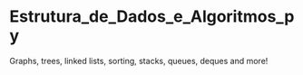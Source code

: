 # Estrutura_de_Dados_e_Algoritmos_py
Graphs, trees, linked lists, sorting, stacks, queues, deques and more!
